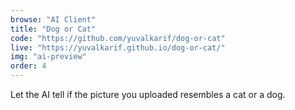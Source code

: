 ```yaml
---
browse: "AI Client"
title: "Dog or Cat"
code: "https://github.com/yuvalkarif/dog-or-cat"
live: "https://yuvalkarif.github.io/dog-or-cat/"
img: "ai-preview"
order: 4
---
```


Let the AI tell if the picture you uploaded resembles a cat or a dog.
